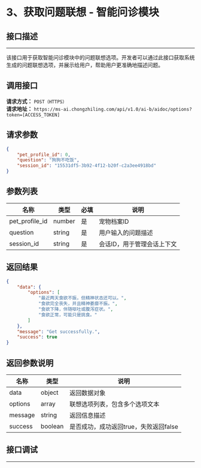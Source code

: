 # 3、获取问题联想 - 智能问诊模块

## 接口描述
---
该接口用于获取智能问诊模块中的问题联想选项。开发者可以通过此接口获取系统生成的问题联想选项，并展示给用户，帮助用户更准确地描述问题。

## 调用接口
**请求方式：** `POST（HTTPS）`  
**请求地址：** `https://ms-ai.chongzhiling.com/api/v1.0/ai-b/aidoc/options?token=[ACCESS_TOKEN]`

## 请求参数
```json
{
    "pet_profile_id": 0,
    "question": "狗狗不吃饭",
    "session_id": "15531df5-3b92-4f12-b20f-c2a3ee4918bd"
}
```

## 参数列表

| 名称            | 类型   | 必填 | 说明                  |
| --------------- | ------ | ---- | --------------------- |
| pet_profile_id  | number | 是   | 宠物档案ID            |
| question        | string | 是   | 用户输入的问题描述    |
| session_id      | string | 是   | 会话ID，用于管理会话上下文 |

## 返回结果
```json
{
    "data": {
        "options": [
            "最近两天食欲不振，但精神状态还可以。",
            "食欲完全丧失，并且精神萎靡不振。",
            "食欲下降，伴随呕吐或腹泻症状。",
            "食欲正常，可能只是挑食。"
        ]
    },
    "message": "Get successfully.",
    "success": true
}
```

## 返回参数说明
| 名称              | 类型   | 说明                                         |
|-------------------|--------|----------------------------------------------|
| data              | object | 返回数据对象                                 |
| options           | array  | 联想选项列表，包含多个选项文本               |
| message           | string | 返回信息描述                                 |
| success           | boolean| 是否成功，成功返回true，失败返回false        |

## 接口调试
---
<script setup>  
import SwaggerUI from '../../../src/components/SwaggerUI.vue'  
</script>  

<ClientOnly>  
  <SwaggerUI   
    tag="options"   
    type="post"   
    path="/aidoc/options"   
  />  
</ClientOnly>  



